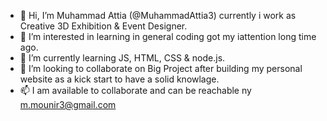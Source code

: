 - 👋 Hi, I’m Muhammad Attia (@MuhammadAttia3) currently i work as Creative 3D Exhibition & Event Designer.
- 👀 I’m interested in learning in general coding got my iattention long time ago.
- 🌱 I’m currently learning JS, HTML, CSS & node.js.
- 💞️ I’m looking to collaborate on Big Project after building my personal website as a kick start to have a solid knowlage.
- 📫 I am available to collaborate and can be reachable ny m.mounir3@gmail.com

<!---
MuhammadAttia3/MuhammadAttia3 is a ✨ special ✨ repository because its `README.md` (this file) appears on your GitHub profile.
You can click the Preview link to take a look at your changes.
--->

